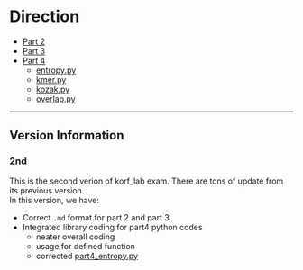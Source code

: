 # Direction


+ [Part 2](part2_part3.md)
+ [Part 3](part2_part3.md)
+ [Part 4]()
    + [entropy.py](part4_entropy.py)
    + [kmer.py](part4_kmer.py)
    + [kozak.py](part4_kozak.py)
    + [overlap.py](part4_overlap.py)
    
----------------------------------------------------------------------------------------------------

## Version Information ##

### 2nd ###

This is the second verion of korf_lab exam. There are tons of update from its previous version.  
In this version, we have:  

+ Correct `.md` format for part 2 and part 3  
+ Integrated library coding for part4 python codes
    - neater overall coding
    - usage for defined function
    - corrected [part4_entropy.py](part4_entropy.py)
    
